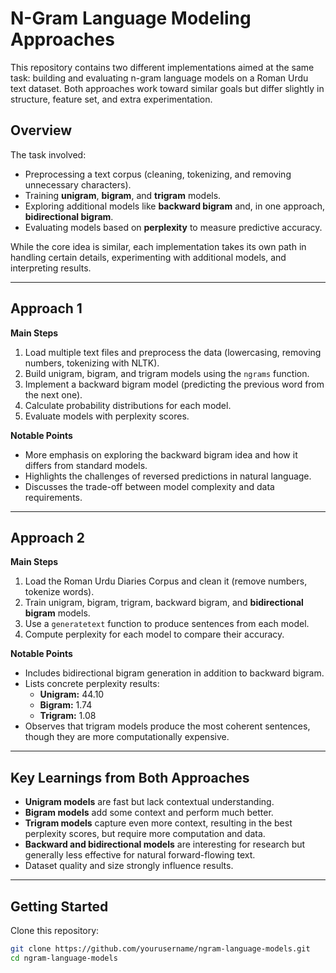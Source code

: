 # N-Gram Language Modeling Approaches

This repository contains two different implementations aimed at the same task: building and evaluating n-gram language models on a Roman Urdu text dataset. Both approaches work toward similar goals but differ slightly in structure, feature set, and extra experimentation.

## Overview

The task involved:
- Preprocessing a text corpus (cleaning, tokenizing, and removing unnecessary characters).
- Training **unigram**, **bigram**, and **trigram** models.
- Exploring additional models like **backward bigram** and, in one approach, **bidirectional bigram**.
- Evaluating models based on **perplexity** to measure predictive accuracy.

While the core idea is similar, each implementation takes its own path in handling certain details, experimenting with additional models, and interpreting results.

---

## Approach 1

**Main Steps**
1. Load multiple text files and preprocess the data (lowercasing, removing numbers, tokenizing with NLTK).
2. Build unigram, bigram, and trigram models using the `ngrams` function.
3. Implement a backward bigram model (predicting the previous word from the next one).
4. Calculate probability distributions for each model.
5. Evaluate models with perplexity scores.

**Notable Points**
- More emphasis on exploring the backward bigram idea and how it differs from standard models.
- Highlights the challenges of reversed predictions in natural language.
- Discusses the trade-off between model complexity and data requirements.

---

## Approach 2

**Main Steps**
1. Load the Roman Urdu Diaries Corpus and clean it (remove numbers, tokenize words).
2. Train unigram, bigram, trigram, backward bigram, and **bidirectional bigram** models.
3. Use a `generatetext` function to produce sentences from each model.
4. Compute perplexity for each model to compare their accuracy.

**Notable Points**
- Includes bidirectional bigram generation in addition to backward bigram.
- Lists concrete perplexity results:
  - **Unigram:** 44.10
  - **Bigram:** 1.74
  - **Trigram:** 1.08
- Observes that trigram models produce the most coherent sentences, though they are more computationally expensive.

---

## Key Learnings from Both Approaches

- **Unigram models** are fast but lack contextual understanding.
- **Bigram models** add some context and perform much better.
- **Trigram models** capture even more context, resulting in the best perplexity scores, but require more computation and data.
- **Backward and bidirectional models** are interesting for research but generally less effective for natural forward-flowing text.
- Dataset quality and size strongly influence results.

---

## Getting Started

Clone this repository:

```bash
git clone https://github.com/yourusername/ngram-language-models.git
cd ngram-language-models
```
